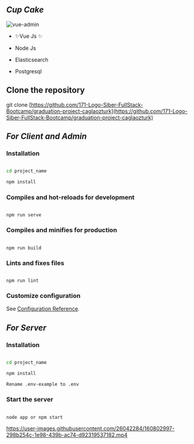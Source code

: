 ##  _Cup Cake_


![vue-admin](https://user-images.githubusercontent.com/26042284/160802616-ab21316d-0f54-435a-a97a-316d89dc0ec7.png)



- ✨Vue Js ✨

- Node Js

- Elasticsearch

- Postgresql

  

## Clone the repository

  

git clone [https://github.com/171-Logo-Siber-FullStack-Bootcamp/graduation-project-caglaozturk](https://github.com/171-Logo-Siber-FullStack-Bootcamp/graduation-project-caglaozturk)

  




##  _For Client and Admin_

### Installation

  
```sh

cd project_name

npm install

```

### Compiles and hot-reloads for development

```

npm run serve

```

  

### Compiles and minifies for production

```

npm run build

```

  

### Lints and fixes files

```

npm run lint

```

  

### Customize configuration

See [Configuration Reference](https://cli.vuejs.org/config/).

##  _For Server_

### Installation

  
```sh

cd project_name

npm install

Rename .env-example to .env

```

### Start the server

```

node app or npm start

```




https://user-images.githubusercontent.com/26042284/160802997-298b254c-1e98-439b-ac74-d92319537182.mp4

